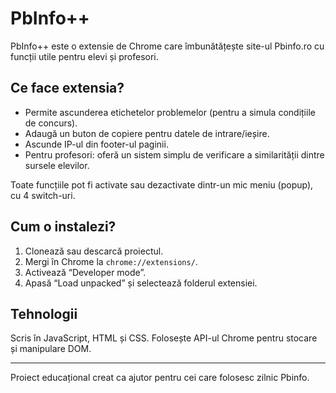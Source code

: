 # PbInfo++

PbInfo++ este o extensie de Chrome care îmbunătățește site-ul Pbinfo.ro cu funcții utile pentru elevi și profesori.

## Ce face extensia?

- Permite ascunderea etichetelor problemelor (pentru a simula condițiile de concurs).
- Adaugă un buton de copiere pentru datele de intrare/ieșire.
- Ascunde IP-ul din footer-ul paginii.
- Pentru profesori: oferă un sistem simplu de verificare a similarității dintre sursele elevilor.

Toate funcțiile pot fi activate sau dezactivate dintr-un mic meniu (popup), cu 4 switch-uri.

## Cum o instalezi?

1. Clonează sau descarcă proiectul.
2. Mergi în Chrome la `chrome://extensions/`.
3. Activează “Developer mode”.
4. Apasă “Load unpacked” și selectează folderul extensiei.

## Tehnologii

Scris în JavaScript, HTML și CSS. Folosește API-ul Chrome pentru stocare și manipulare DOM.

---

Proiect educațional creat ca ajutor pentru cei care folosesc zilnic Pbinfo.
